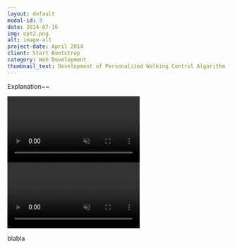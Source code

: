```yaml
---
layout: default
modal-id: 3
date: 2014-07-16
img: opt2.png
alt: image-alt
project-date: April 2014
client: Start Bootstrap
category: Web Development
thumbnail_text: Development of Personalized Walking Control Algorithm for Lower Leg Exoskeleton Robots Using AI Technology
---
```




Explanation~~

<video class="video" autoplay muted controls>
    <source type="video/mp4" src="img/video/opt1.mp4" >
</video>


<video class="video" autoplay muted controls>
    <source type="video/mp4" src="img/video/opt2.mp4" >
</video>


blabla